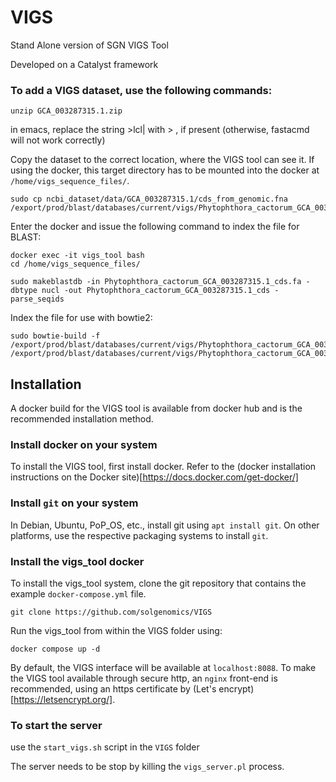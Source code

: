 VIGS
====

Stand Alone version of SGN VIGS Tool

Developed on a Catalyst framework

### To add a VIGS dataset, use the following commands:

```
unzip GCA_003287315.1.zip

```
in emacs, replace the string >lcl| with > , if present
(otherwise, fastacmd will not work correctly)

Copy the dataset to the correct location, where the VIGS tool can see it. If using the docker, this target directory has to be mounted into the docker at ```/home/vigs_sequence_files/```.

```
sudo cp ncbi_dataset/data/GCA_003287315.1/cds_from_genomic.fna /export/prod/blast/databases/current/vigs/Phytophthora_cactorum_GCA_003287315.1_cds.fa
```
Enter the docker and issue the following command to index the file for BLAST:
```
docker exec -it vigs_tool bash
cd /home/vigs_sequence_files/

sudo makeblastdb -in Phytophthora_cactorum_GCA_003287315.1_cds.fa -dbtype nucl -out Phytophthora_cactorum_GCA_003287315.1_cds -parse_seqids

```
Index the file for use with bowtie2:
```
sudo bowtie-build -f /export/prod/blast/databases/current/vigs/Phytophthora_cactorum_GCA_003287315.1_cds.fa /export/prod/blast/databases/current/vigs/Phytophthora_cactorum_GCA_003287315.1_cds
```

## Installation

A docker build for the VIGS tool is available from docker hub and is the recommended installation method.

### Install docker on your system

To install the VIGS tool, first install docker. Refer to the (docker installation instructions on the Docker site)[https://docs.docker.com/get-docker/] 

### Install ```git``` on your system

In Debian, Ubuntu, PoP_OS, etc., install git using ``` apt install git ```. On other platforms, use the respective packaging systems to install ```git```.

### Install the vigs_tool docker

To install the vigs_tool system, clone the git repository that contains the example ```docker-compose.yml``` file.
```
git clone https://github.com/solgenomics/VIGS

```
Run the vigs_tool from within the VIGS folder using:
```
docker compose up -d

```

By default, the VIGS interface will be available at ```localhost:8088```. To make the VIGS tool available through secure http, an ```nginx``` front-end is recommended, using an https certificate by (Let's encrypt)[https://letsencrypt.org/].



### To start the server

use the ```start_vigs.sh``` script in the ```VIGS``` folder

The server needs to be stop by killing the ```vigs_server.pl``` process.
